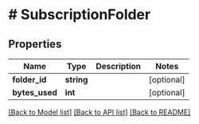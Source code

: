 # # SubscriptionFolder

## Properties

Name | Type | Description | Notes
------------ | ------------- | ------------- | -------------
**folder_id** | **string** |  | [optional]
**bytes_used** | **int** |  | [optional]

[[Back to Model list]](../../README.md#models) [[Back to API list]](../../README.md#endpoints) [[Back to README]](../../README.md)
